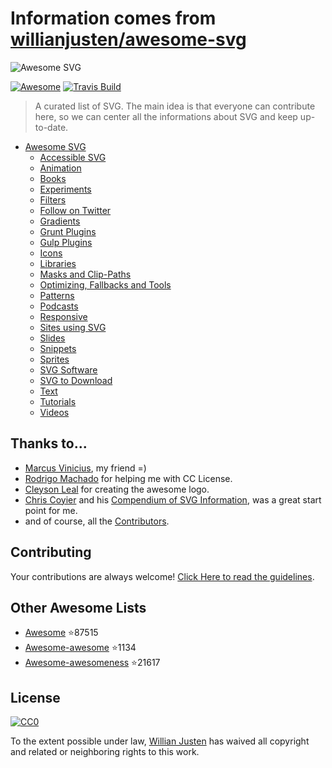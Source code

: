 # Information comes from [willianjusten/awesome-svg](https://github.com/willianjusten/awesome-svg)
<img src="https://rawgit.com/willianjusten/awesome-svg/master/logo.svg" alt="Awesome SVG">

[![Awesome](https://cdn.rawgit.com/sindresorhus/awesome/d7305f38d29fed78fa85652e3a63e154dd8e8829/media/badge.svg)](https://github.com/sindresorhus/awesome) [![Travis Build](https://travis-ci.org/willianjusten/awesome-svg.svg?branch=master)](https://travis-ci.org/willianjusten/awesome-svg)

> A curated list of SVG. The main idea is that everyone can contribute here, so we can center all the informations about SVG and keep up-to-date.

- [Awesome SVG](#awesome-svg)
	- [Accessible SVG](topics/Accessibility.md)
	- [Animation](topics/Animation.md)
	- [Books](topics/Books.md)
	- [Experiments](topics/Experiments.md)
	- [Filters](topics/Filters.md)
	- [Follow on Twitter](topics/Follow-twitter.md)
	- [Gradients](topics/Gradients.md)
	- [Grunt Plugins](topics/Grunt-plugins.md)
	- [Gulp Plugins](topics/Gulp-plugins.md)
	- [Icons](topics/Icons.md)
	- [Libraries](topics/Libraries.md)
	- [Masks and Clip-Paths](topics/Masks-clips.md)
	- [Optimizing, Fallbacks and Tools](topics/Optimization-tools.md)
	- [Patterns](topics/Patterns.md)
	- [Podcasts](topics/Podcasts.md)
	- [Responsive](topics/Responsive.md)
	- [Sites using SVG](topics/Sites-using-svg.md)
	- [Slides](topics/Slides.md)
	- [Snippets](topics/Snippets.md)
	- [Sprites](topics/Sprites.md)
	- [SVG Software](topics/Softwares.md)
	- [SVG to Download](topics/Downloads.md)
	- [Text](topics/Text.md)
	- [Tutorials](topics/Tutorials.md)
	- [Videos](topics/Videos.md)

## Thanks to...

* [Marcus Vinicius](https://github.com/mvfsillva), my friend =)
* [Rodrigo Machado](https://github.com/rcmachado) for helping me with CC License.
* [Cleyson Leal](https://github.com/Cleysonlb) for creating the awesome logo.
* [Chris Coyier](https://chriscoyier.net/) and his [Compendium of SVG Information](https://css-tricks.com/mega-list-svg-information/), was a great start point for me.
* and of course, all the [Contributors](https://github.com/willianjusten/awesome-svg/graphs/contributors).


## Contributing

Your contributions are always welcome! [Click Here to read the guidelines](https://github.com/willianjusten/awesome-svg/blob/master/contributing.md).

## Other Awesome Lists

* [Awesome](https://github.com/sindresorhus/awesome) :star:87515
* [Awesome-awesome](https://github.com/emijrp/awesome-awesome) :star:1134
* [Awesome-awesomeness](https://github.com/bayandin/awesome-awesomeness) :star:21617

## License

[![CC0](https://i.creativecommons.org/l/by/4.0/88x31.png)](https://creativecommons.org/licenses/by/4.0/)

To the extent possible under law, [Willian Justen](https://github.com/willianjusten) has waived all copyright and related or neighboring rights to this work.

